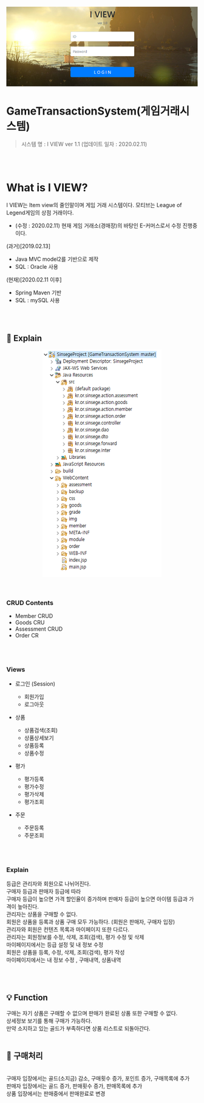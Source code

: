 <div align=center>

![](/images/project_main.png)

</div>

# GameTransactionSystem(게임거래시스템)
> 시스템 명 : I VIEW ver 1.1 (업데이트 일자 : 2020.02.11) 

<br>
<br>

# What is I VIEW?
I VIEW는 Item view의 줄인말이며 게임 거래 시스템이다.
모티브는 League of Legend게임의 상점 거래이다.
- (수정 : 2020.02.11) 현재 게임 거래소(경매장)의 바탕인 E-커머스로서 수정 진행중이다.

(과거)[2019.02.13]
- Java MVC model2를 기반으로 제작
- SQL : Oracle 사용

(현재)[2020.02.11 이후]
- Spring Maven 기반
- SQL : mySQL 사용

<br>
<br>

## :memo: Explain

<div align=center>

![](/images/contents.png)

</div>

<br>

### CRUD Contents
- Member CRUD
- Goods CRU
- Assessment CRUD
- Order CR
<br>
<br>

### Views

- 로그인 (Session)
  - 회원가입
  - 로그아웃

- 상품
  - 상품검색(조회) 
  - 상품상세보기
  - 상품등록
  - 상품수정

- 평가
  - 평가등록
  - 평가수정
  - 평가삭제
  - 평가조회

- 주문
  - 주문등록
  - 주문조회
<br>
<br>

### Explain

등급은 관리자와 회원으로 나뉘어진다.
<br>
구매자 등급과 판매자 등급에 따라
<br>
구매자 등급이 높으면 가격 할인율이 증가하며 판매자 등급이 높으면 아이템 등급과 가격이 높아진다.
<br>
관리자는 상품을 구매할 수 없다.
<br>
회원은 상품을 등록과 상품 구매 모두 가능하다. (회원은 판매자, 구매자 입장)
<br>
관리자와 회원은 컨텐츠 목록과 마이페이지 또한 다르다.
<br>
관리자는 회원정보를 수정, 삭제, 조회(검색), 평가 수정 및 삭제
<br>
마이페이지에서는 등급 설정 및 내 정보 수정
<br>
회원은  상품을 등록, 수정, 삭제, 조회(검색), 평가 작성
<br>
마이페이지에서는 내 정보 수정 , 구매내역, 상품내역

<br>
<br>

## :bulb: Function

구매는 자기 상품은 구매할 수 없으며 판매가 완료된 상품 또한 구매할 수 없다.
<br>
상세정보 보기를 통해 구매가 가능하다.
<br>
만약 소지하고 있는 골드가 부족하다면 상품 리스트로 되돌아간다.
<br>
<br>

## :gem: 구매처리

<br>
구매자 입장에서는 골드(소지금) 감소, 구매횟수 증가, 포인트 증가, 구매목록에 추가
<br>
판매자 입장에서는 골드 증가, 판매횟수 증가, 판매목록에 추가
<br>
상품 입장에서는 판매중에서 판매완료로 변경

